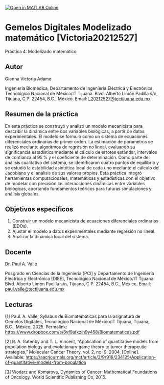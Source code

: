 [![Open in MATLAB Online](https://www.mathworks.com/images/responsive/global/open-in-matlab-online.svg)](https://matlab.mathworks.com/open/github/v1?host=drive.mathworks.com&repo=files/Repositories)

# Gemelos Digitales Modelizado matemático [Victoria20212527]
Práctica 4: Modelizado matemático
## Autor
Gianna Victoria Adame

Ingeniería Biomédica, Departamento de Ingeniería Eléctrica y Electrónica, Tecnológico Nacional de México/IT Tijuana. Blvd. Alberto Limón Padilla s/n, Tijuana, C.P. 22454, B.C., México. Email: L20212527@tectijuana.edu.mx

## Resumen de la práctica
En esta práctica se construyó y analizó un modelo mecanicista para describir la dinámica entre dos variables biológicas, a partir de datos experimentales. El modelo se formuló como un sistema de ecuaciones diferenciales ordinarias de primer orden. La estimación de parámetros se realizó mediante algoritmos de regresión no lineal, evaluando su significancia estadística mediante el cálculo de errores estándar, intervalos de confianza al 95 % y el coeficiente de determinación. Como parte del análisis cualitativo del sistema, se identificaron cuatro puntos de equilibrio y se estudió la estabilidad asintótica local de cada uno mediante el cálculo del Jacobiano y el análisis de sus valores propios. Esta práctica integró herramientas computacionales, matemáticas y estadísticas con el objetivo de modelar con precisión las interacciones dinámicas entre variables biológicas, aportando fundamentos teóricos para futuras simulaciones y análisis globales.

## Objetivos específicos
1. Construir un modelo mecanicista de ecuaciones diferenciales ordinarias (EDOs).
2. Ajustar el modelo a datos experimentales mediante regresión no lineal.
3. Analizar la dinámica local del sistema.

## Docente
Dr. Paul A. Valle

Posgrado en Ciencias de la Ingeniería [PCI] y Departamento de Ingeniería Eléctrica y Electrónica [DIEE], Tecnológico Nacional de México/IT Tijuana. Blvd. Alberto Limón Padilla s/n, Tijuana, C.P. 22454, B.C., México. Email: paul.valle@tectijuana.edu.mx

## Lecturas
[1] Paul. A. Valle, Syllabus de Biomatemáticas para la asignatura de Gemelos Digitales, Tecnológico Nacional de México/IT Tijuana, Tijuana, B.C., México, 2025. Permalink: https://www.dropbox.com/s/6yf9afxzih9y458/Biomatematicas.pdf

[2] R. A. Gatenby and T. L. Vincent, “Application of quantitative models from population biology and evolutionary game theory to tumor therapeutic strategies,” Molecular Cancer Theory, vol. 2, no. 9, 2004, [Online]. Available: https://aacrjournals.org/mct/article/2/9/919/234125/Application-of-quantitative-models-from-population

[3] Wodarz and Komarova, Dynamics of Cancer: Mathematical Foundations of Oncology. World Scientific Publishing Co, 2015.
